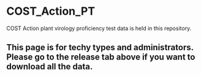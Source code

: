 # COST_Action_PT
COST Action plant virology proficiency test data is held in this repository. 

## This page is for techy types and administrators. Please go to the release tab above if you want to download all the data. 



